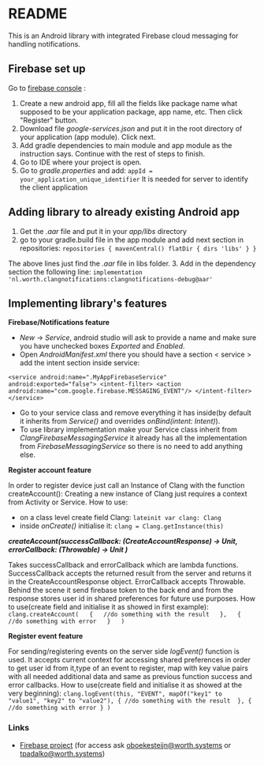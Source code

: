 # README #

This is an Android library with integrated Firebase cloud messaging for handling notifications.

## Firebase set up

Go to [firebase console](https://console.firebase.google.com/) :
1. Create a new android app, fill all the fields like package name what supposed to be your application package, app name, etc. Then click "Register" button.
 2. Download file *google-services.json* and put it in the root directory of your application (app module). Click next.  
 3. Add gradle dependencies to main module and app module as the instruction says. Continue with the rest of steps to finish.
 4. Go to IDE where your project is open.
 5. Go to *gradle.properties* and add:
 `appId = your_application_unique_identifier`
 It is needed for server to identify the client application

## Adding library to already existing Android app

 1. Get the *.aar* file and put it in your *app/libs* directory
 2. go to your gradle.build file in the app module and add next section in repositories: 
		`repositories {
             mavenCentral()
             flatDir {
                 dirs 'libs'
             }
         }` 
         
The above lines just find the *.aar* file in libs folder. 
3. Add in the dependency section the following line:
      ``implementation 'nl.worth.clangnotifications:clangnotifications-debug@aar'``

## Implementing library's features

**Firebase/Notifications feature**  
 - *New* -> *Service*, android studio will ask to provide a name and make sure you have unchecked boxes *Exported* and *Enabled*.
 - Open *AndroidManifest.xml*  there you should have a section < service > add the intent section inside service:
 
  `<service
        android:name=".MyAppFirebaseService"
 		android:exported="false">
 		<intent-filter>
 			<action android:name="com.google.firebase.MESSAGING_EVENT"/>
 		</intent-filter>
 </service>`
         
 - Go to your service class and remove everything it has inside(by default it inherits from *Service()* and overrides *onBind(intent: Intent)*).
 - To use library implementation make your Service class inherit from *ClangFirebaseMessagingService* it already has all the implementation from *FirebaseMessagingService* so there is no need to add anything else.

**Register account feature**

In order to register device just call an Instance of Clang with the function createAccount():
 Creating a new instance of Clang just requires a context from Activity or Service.
How to use:  

 * on a class level create field Clang:
       ``lateinit var clang: Clang``
 * inside *onCreate()* initialise it:
    	``clang = Clang.getInstance(this)``

***createAccount(successCallback: (CreateAccountResponse) -> Unit, errorCallback: (Throwable) -> Unit )***

Takes successCallback and errorCallback which are lambda functions. SuccessCallback accepts the returned result from the server and returns it in the CreateAccountResponse object. ErrorCallback accepts Throwable.
Behind the scene it send firebase token to the back end and from the response stores user id in shared preferences for future use purposes.
How to use(create field and initialise it as showed in first example):
		``clang.createAccount(  
          {  
          //do something with the result  
            },  
          {  
          //do something with error  
            }  
        )``
 
**Register event feature**

For sending/registering events on the server side *logEvent()* function is used. It accepts current context for 
accessing shared preferences in order to get user id from it,type of an event to register, map with key value pairs 
with all needed additional data and same as previous function success and error callbacks.
How to use(create field and initialise it as showed at the very beginning):
``clang.logEvent(this, "EVENT", mapOf("key1" to "value1", "key2" to "value2"),
                  {
                      //do something with the result 
                  },
                  {
                      //do something with error
                  }
              )``

### Links ###

* [Firebase project](https://console.firebase.google.com/project/test-a04ac/overview) (for access ask oboekesteijn@worth.systems or tpadalko@worth.systems)

